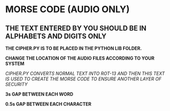 # MORSE CODE (AUDIO ONLY)

## THE TEXT ENTERED BY YOU SHOULD BE IN ALPHABETS AND DIGITS ONLY

**THE CIPHER.PY IS TO BE PLACED IN THE PYTHON LIB FOLDER.**

**CHANGE THE LOCATION OF THE AUDIO FILES ACCORDING TO YOUR SYSTEM**

*CIPHER.PY CONVERTS NORMAL TEXT INTO ROT-13 AND THEN THIS TEXT IS USED TO CREATE THE MORSE CODE TO ENSURE ANOTHER LAYER OF SECURITY*

**3s GAP BETWEEN EACH WORD**

**0.5s GAP BETWEEN EACH CHARACTER**
